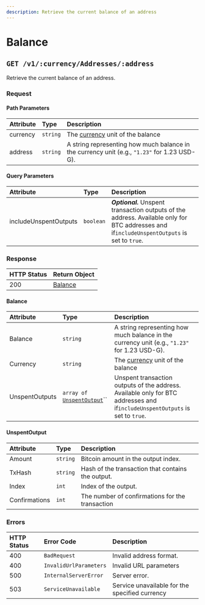 ```yaml
---
description: Retrieve the current balance of an address
---
```


# Balance

## `GET /v1/:currency/Addresses/:address`

Retrieve the current balance of an address.

### Request

#### Path Parameters

| Attribute | Type | Description |
| :--- | :--- | :--- |
| currency | `string` | The [currency](all-supported-currencies.md#currency-symbols) unit of the balance |
| address | `string` | A string representing how much balance in the currency unit \(e.g., `"1.23"` for 1.23 USD-G\). |

#### Query Parameters

| Attribute | Type | Description |
| :--- | :--- | :--- |
| includeUnspentOutputs | `boolean` | _**Optional.**_ Unspent transaction outputs of the address. Available only for BTC addresses and if`includeUnspentOutputs` is set to `true`. |

### Response

| HTTP Status | Return Object |
| :--- | :--- |
| 200 | [Balance](balance.md#balance) |

#### Balance

| Attribute | Type | Description |
| :--- | :--- | :--- |
| Balance | `string` | A string representing how much balance in the currency unit \(e.g., `"1.23"` for 1.23 USD-G\). |
| Currency | `string` | The [currency](all-supported-currencies.md#currency-symbols) unit of the balance |
| UnspentOutputs | `array of` [`UnspentOutput`](balance.md#unspentoutput)\`\` | Unspent transaction outputs of the address. Available only for BTC addresses and if`includeUnspentOutputs` is set to `true`. |

#### UnspentOutput

| Attribute | Type | Description |
| :--- | :--- | :--- |
| Amount | `string` | Bitcoin amount in the output index. |
| TxHash | `string` | Hash of the transaction that contains the output. |
| Index | `int` | Index of the output. |
| Confirmations | `int` | The number of confirmations for the transaction |

### Errors

| HTTP Status | Error Code | Description |
| :--- | :--- | :--- |
| 400 | `BadRequest` | Invalid address format. |
| 400 | `InvalidUrlParameters` | Invalid URL parameters |
| 500 | `InternalServerError` | Server error. |
| 503 | `ServiceUnavailable` | Service unavailable for the specified currency |

